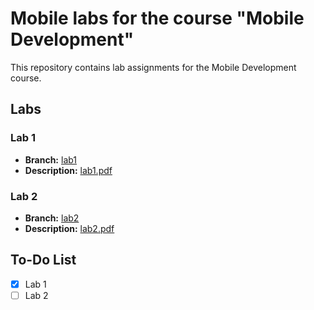 # Mobile labs for the course "Mobile Development"

This repository contains lab assignments for the Mobile Development course.

## Labs

### Lab 1
- **Branch:** [lab1](https://github.com/AndriiBabushko/MobileLabsRN2025/tree/lab1)
- **Description:** [lab1.pdf](lab1.pdf)

### Lab 2
- **Branch:** [lab2](https://github.com/AndriiBabushko/MobileLabsRN2025/tree/lab2)
- **Description:** [lab2.pdf](lab2.pdf)

## To-Do List
- [x] Lab 1
- [ ] Lab 2